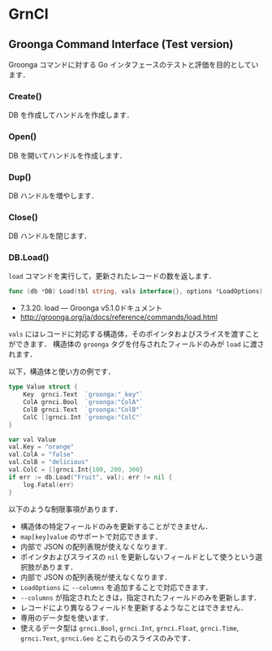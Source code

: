 # GrnCI

## Groonga Command Interface (Test version)

Groonga コマンドに対する Go インタフェースのテストと評価を目的としています．

### Create()

DB を作成してハンドルを作成します．

### Open()

DB を開いてハンドルを作成します．

### Dup()

DB ハンドルを増やします．

### Close()

DB ハンドルを閉じます．

### DB.Load()

`load` コマンドを実行して，更新されたレコードの数を返します．

```go
func (db *DB) Load(tbl string, vals interface{}, options *LoadOptions) (int, error)
```

- 7.3.20. load — Groonga v5.1.0ドキュメント
 - http://groonga.org/ja/docs/reference/commands/load.html

`vals` にはレコードに対応する構造体，そのポインタおよびスライスを渡すことができます．
構造体の `groonga` タグを付与されたフィールドのみが `load` に渡されます．

以下，構造体と使い方の例です．

```go
type Value struct {
	Key  grnci.Text  `groonga:"_key"`
	ColA grnci.Bool  `groonga:"ColA"`
	ColB grnci.Text  `groonga:"ColB"`
	ColC []grnci.Int `groonga:"ColC"`
}
```

```go
var val Value
val.Key = "orange"
val.ColA = "false"
val.ColB = "delicious"
val.ColC = []grnci.Int{100, 200, 300}
if err := db.Load("Fruit", val); err != nil {
	log.Fatal(err)
}
```

以下のような制限事項があります．

- 構造体の特定フィールドのみを更新することができません．
 - `map[key]value` のサポートで対応できます．
  - 内部で JSON の配列表現が使えなくなります．
 - ポインタおよびスライスの `nil` を更新しないフィールドとして使うという選択肢があります．
  - 内部で JSON の配列表現が使えなくなります．
 - `LoadOptions` に `--columns` を追加することで対応できます．
  - `--columns` が指定されたときは，指定されたフィールドのみを更新します．
  - レコードにより異なるフィールドを更新するようなことはできません．
- 専用のデータ型を使います．
 - 使えるデータ型は `grnci.Bool`, `grnci.Int`, `grnci.Float`, `grnci.Time`, `grnci.Text`, `grnci.Geo` とこれらのスライスのみです．
